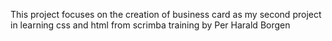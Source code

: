 This project focuses on the creation of business card as my second project in learning css and html from scrimba training by Per Harald Borgen